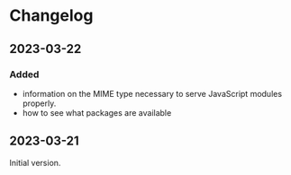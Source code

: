 # Changelog

## 2023-03-22

### Added

- information on the MIME type necessary to serve JavaScript modules properly.
- how to see what packages are available

## 2023-03-21

Initial version.